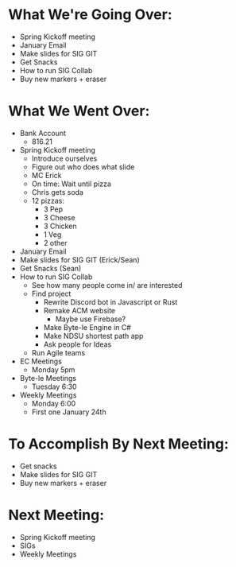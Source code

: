 # What We're Going Over:
- Spring Kickoff meeting
- January Email
- Make slides for SIG GIT
- Get Snacks
- How to run SIG Collab
- Buy new markers + eraser
 


# What We Went Over:
- Bank Account
	- 816.21
- Spring Kickoff meeting
	- Introduce ourselves
	- Figure out who does what slide 
	- MC Erick 
	- On time: Wait until pizza
	- Chris gets soda 
	- 12 pizzas:
		- 3 Pep
		- 3 Cheese
		- 3 Chicken
		- 1 Veg
		- 2 other
- January Email
- Make slides for SIG GIT (Erick/Sean)
- Get Snacks (Sean)
- How to run SIG Collab
	- See how many people come in/ are interested
	- Find project
		- Rewrite Discord bot in Javascript or Rust
		- Remake ACM website
			- Maybe use Firebase?
		- Make Byte-le Engine in C#
		- Make NDSU shortest path app
		- Ask people for Ideas
	- Run Agile teams
- EC Meetings
	- Monday 5pm
- Byte-le Meetings
	- Tuesday 6:30 
- Weekly Meetings 
	- Monday 6:00
	- First one January 24th
	
	




# To Accomplish By Next Meeting: 
- Get snacks
- Make slides for SIG GIT
- Buy new markers + eraser

# Next Meeting:
- Spring Kickoff meeting
- SIGs 
- Weekly Meetings


















	





















